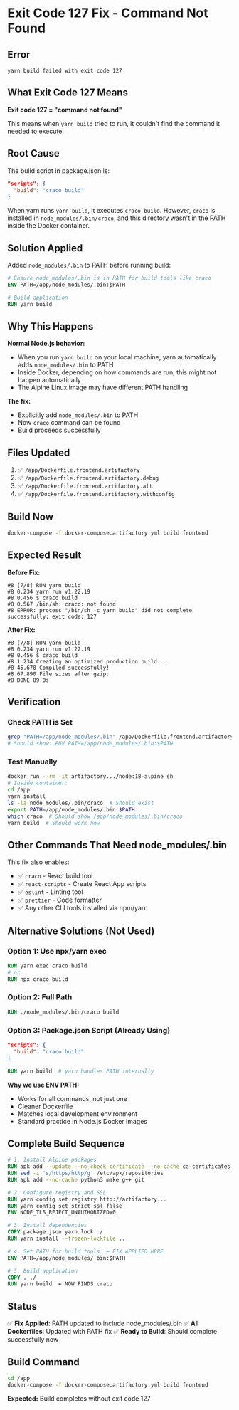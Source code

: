 # Exit Code 127 Fix - Command Not Found

## Error
```
yarn build failed with exit code 127
```

## What Exit Code 127 Means
**Exit code 127 = "command not found"**

This means when `yarn build` tried to run, it couldn't find the command it needed to execute.

## Root Cause

The build script in package.json is:
```json
"scripts": {
  "build": "craco build"
}
```

When yarn runs `yarn build`, it executes `craco build`. However, `craco` is installed in `node_modules/.bin/craco`, and this directory wasn't in the PATH inside the Docker container.

## Solution Applied

Added `node_modules/.bin` to PATH before running build:

```dockerfile
# Ensure node_modules/.bin is in PATH for build tools like craco
ENV PATH=/app/node_modules/.bin:$PATH

# Build application
RUN yarn build
```

## Why This Happens

**Normal Node.js behavior:**
- When you run `yarn build` on your local machine, yarn automatically adds `node_modules/.bin` to PATH
- Inside Docker, depending on how commands are run, this might not happen automatically
- The Alpine Linux image may have different PATH handling

**The fix:**
- Explicitly add `node_modules/.bin` to PATH
- Now `craco` command can be found
- Build proceeds successfully

## Files Updated

1. ✅ `/app/Dockerfile.frontend.artifactory`
2. ✅ `/app/Dockerfile.frontend.artifactory.debug`
3. ✅ `/app/Dockerfile.frontend.artifactory.alt`
4. ✅ `/app/Dockerfile.frontend.artifactory.withconfig`

## Build Now

```bash
docker-compose -f docker-compose.artifactory.yml build frontend
```

## Expected Result

**Before Fix:**
```
#8 [7/8] RUN yarn build
#8 0.234 yarn run v1.22.19
#8 0.456 $ craco build
#8 0.567 /bin/sh: craco: not found
#8 ERROR: process "/bin/sh -c yarn build" did not complete successfully: exit code: 127
```

**After Fix:**
```
#8 [7/8] RUN yarn build
#8 0.234 yarn run v1.22.19
#8 0.456 $ craco build
#8 1.234 Creating an optimized production build...
#8 45.678 Compiled successfully!
#8 67.890 File sizes after gzip:
#8 DONE 89.0s
```

## Verification

### Check PATH is Set
```bash
grep "PATH=/app/node_modules/.bin" /app/Dockerfile.frontend.artifactory
# Should show: ENV PATH=/app/node_modules/.bin:$PATH
```

### Test Manually
```bash
docker run --rm -it artifactory.../node:18-alpine sh
# Inside container:
cd /app
yarn install
ls -la node_modules/.bin/craco  # Should exist
export PATH=/app/node_modules/.bin:$PATH
which craco  # Should show /app/node_modules/.bin/craco
yarn build  # Should work now
```

## Other Commands That Need node_modules/.bin

This fix also enables:
- ✅ `craco` - React build tool
- ✅ `react-scripts` - Create React App scripts
- ✅ `eslint` - Linting tool
- ✅ `prettier` - Code formatter
- ✅ Any other CLI tools installed via npm/yarn

## Alternative Solutions (Not Used)

### Option 1: Use npx/yarn exec
```dockerfile
RUN yarn exec craco build
# or
RUN npx craco build
```

### Option 2: Full Path
```dockerfile
RUN ./node_modules/.bin/craco build
```

### Option 3: Package.json Script (Already Using)
```json
"scripts": {
  "build": "craco build"
}
```
```dockerfile
RUN yarn build  # yarn handles PATH internally
```

**Why we use ENV PATH:**
- Works for all commands, not just one
- Cleaner Dockerfile
- Matches local development environment
- Standard practice in Node.js Docker images

## Complete Build Sequence

```dockerfile
# 1. Install Alpine packages
RUN apk add --update --no-check-certificate --no-cache ca-certificates
RUN sed -i 's/https/http/g' /etc/apk/repositories
RUN apk add --no-cache python3 make g++ git

# 2. Configure registry and SSL
RUN yarn config set registry http://artifactory...
RUN yarn config set strict-ssl false
ENV NODE_TLS_REJECT_UNAUTHORIZED=0

# 3. Install dependencies
COPY package.json yarn.lock ./
RUN yarn install --frozen-lockfile ...

# 4. Set PATH for build tools  ← FIX APPLIED HERE
ENV PATH=/app/node_modules/.bin:$PATH

# 5. Build application
COPY . ./
RUN yarn build  ← NOW FINDS craco
```

## Status

✅ **Fix Applied**: PATH updated to include node_modules/.bin
✅ **All Dockerfiles**: Updated with PATH fix
✅ **Ready to Build**: Should complete successfully now

## Build Command

```bash
cd /app
docker-compose -f docker-compose.artifactory.yml build frontend
```

**Expected:** Build completes without exit code 127
